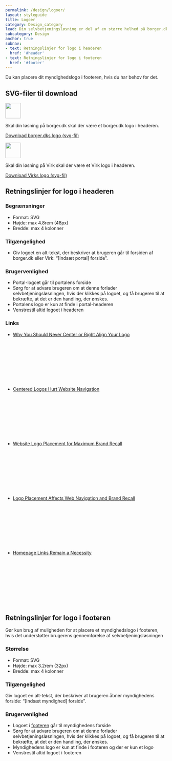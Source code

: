 ```yaml
---
permalink: /design/logoer/
layout: styleguide
title: Logoer
category: Design_category
lead: Din selvbetjeningsløsning er del af en større helhed på borger.dk og Virk, dette kommunikeres bl.a. via portalens logo i headeren.
subcategory: Design
anchor: true
subnav:
- text: Retningslinjer for logo i headeren
  href: '#header'
- text: Retningslinjer for logo i footeren
  href: '#footer'
---
```


<p>Du kan placere dit myndighedslogo i footeren, hvis du har behov for det.</p>
<h2>SVG-filer til download</h2>
<img src="{{ site.baseurl }}/assets/svg/logo-borgerdk.svg"  height="48" />
<p>Skal din løsning på borger.dk skal der være et borger.dk logo i headeren.</p>
<p><a href="{{ site.baseurl }}/assets/svg/logo-borgerdk.svg" download="logo-borgerdk">Download borger.dks logo (svg-fil)</a></p>
<img src="{{ site.baseurl }}/assets/svg/logo_virk.svg"  height="48" />
<p>Skal din løsning på Virk skal der være et Virk logo i headeren.</p>
<p><a href="{{ site.baseurl }}/assets/svg/logo_virk.svg" download="logo_virk">Download Virks logo (svg-fil)</a></p>
<h2 id="header">Retningslinjer for logo i headeren</h2>
<h3>Begrænsninger</h3>
<ul>
    <li>Format: SVG</li>
    <li>Højde: max 4.8rem (48px)</li>
    <li>Bredde: max 4 kolonner</li>
</ul>
<h3>Tilgængelighed</h3>
<ul>
    <li>Giv logoet en alt-tekst, der beskriver at brugeren går til forsiden af borger.dk eller Virk: “[Indsæt portal] forside”.</li>
</ul>
<h3>Brugervenlighed</h3>
<ul>
    <li>Portal-logoet går til portalens forside</li>
    <li>Sørg for at advare brugeren om at denne forlader selvbetjeningsløsningen, hvis der klikkes på logoet, og få brugeren til at bekræfte, at det er den handling, der ønskes.</li>
    <li>Portalens logo er kun at finde i portal-headeren</li>
    <li>Venstrestil altid logoet i headeren</li>
</ul>
<h3>Links</h3>
<ul class="nobullet-list">
    <li><a href="http://uxmovement.com/navigation/why-you-should-never-center-or-right-align-your-logo/?ref=webdesignernews.com" class="icon-link">Why You Should Never Center or Right Align Your Logo<svg class="icon-svg" focusable="false" aria-hidden="true" tabindex="-1"><use xlink:href="#open-in-new"></use></svg></a></li>
    <li><a href="https://www.nngroup.com/articles/centered-logos/" class="icon-link">Centered Logos Hurt Website Navigation<svg class="icon-svg" focusable="false" aria-hidden="true" tabindex="-1"><use xlink:href="#open-in-new"></use></svg></a></li>
    <li><a href="https://www.nngroup.com/articles/logo-placement-brand-recall/" class="icon-link">Website Logo Placement for Maximum Brand Recall<svg class="icon-svg" focusable="false" aria-hidden="true" tabindex="-1"><use xlink:href="#open-in-new"></use></svg></a></li>
    <li><a href="https://www.nngroup.com/videos/logo-placement/" class="icon-link">Logo Placement Affects Web Navigation and Brand Recall<svg class="icon-svg" focusable="false" aria-hidden="true" tabindex="-1"><use xlink:href="#open-in-new"></use></svg></a></li>
    <li><a href="https://www.nngroup.com/articles/homepage-links/" class="icon-link">Homepage Links Remain a Necessity<svg class="icon-svg" focusable="false" aria-hidden="true" tabindex="-1"><use xlink:href="#open-in-new"></use></svg></a></li>
</ul>
<h2 id="footer">Retningslinjer for logo i footeren</h2>
<p>Gør kun brug af muligheden for at placere et myndighedslogo i footeren, hvis det understøtter brugerens gennemførelse af selvbetjeningsløsningen</p>
<h3>Størrelse</h3>
<ul>
    <li>Format: SVG</li>
    <li>Højde: max 3.2rem (32px)</li>
    <li>Bredde: max 4 kolonner</li>
</ul>
<h3>Tilgængelighed</h3>
<p>Giv logoet en alt-tekst, der beskriver at brugeren åbner myndighedens forside: “[Indsæt myndighed] forside”.</p>
<h3>Brugervenlighed</h3>
<ul>
    <li>Logoet i <a href="/komponenter/footers/#footer-logo">footeren</a> går til myndighedens forside</li>
    <li>Sørg for at advare brugeren om at denne forlader selvbetjeningsløsningen, hvis der klikkes på logoet, og få brugeren til at bekræfte, at det er den handling, der ønskes.</li>
    <li>Myndighedens logo er kun at finde i footeren og der er kun et logo</li>
    <li>Venstrestil altid logoet i footeren</li>
</ul>
